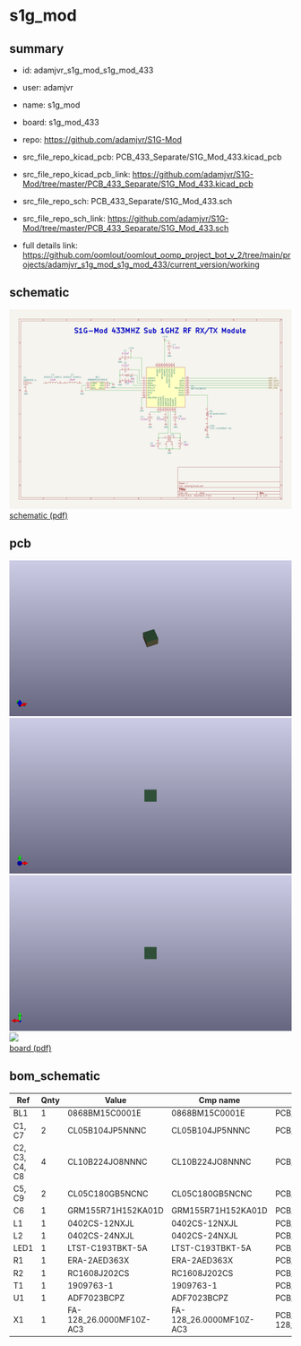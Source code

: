 # s1g_mod
 
## summary 
* id: adamjvr_s1g_mod_s1g_mod_433
* user: adamjvr
* name: s1g_mod
* board: s1g_mod_433
* repo: https://github.com/adamjvr/S1G-Mod
* src_file_repo_kicad_pcb: PCB_433_Separate/S1G_Mod_433.kicad_pcb
* src_file_repo_kicad_pcb_link: https://github.com/adamjvr/S1G-Mod/tree/master/PCB_433_Separate/S1G_Mod_433.kicad_pcb


* src_file_repo_sch: PCB_433_Separate/S1G_Mod_433.sch
* src_file_repo_sch_link: https://github.com/adamjvr/S1G-Mod/tree/master/PCB_433_Separate/S1G_Mod_433.sch
* full details link: https://github.com/oomlout/oomlout_oomp_project_bot_v_2/tree/main/projects/adamjvr_s1g_mod_s1g_mod_433/current_version/working  

## schematic  
![](working_schematic_600.png)  
[schematic (pdf)](working_schematic.pdf) 






















## pcb  
![](working_3d_600.png) 
![](working_3d_front_600.png)  
![](working_3d_back_600.png)  
![](working_600.png)  
[board (pdf)](working.pdf)  


## bom_schematic
| Ref | Qnty | Value | Cmp name | Footprint | Description | Vendor | DNP | 
| --- | --- | --- | --- | --- | --- | --- | --- | 
| BL1 | 1 | 0868BM15C0001E | 0868BM15C0001E | PCB_Footprints:0868BM15C0001E |  |  |  | 
| C1, C7 | 2 | CL05B104JP5NNNC | CL05B104JP5NNNC | PCB_Footprints:C0402 |  |  |  | 
| C2, C3, C4, C8 | 4 | CL10B224JO8NNNC | CL10B224JO8NNNC | PCB_Footprints:C0402 |  |  |  | 
| C5, C9 | 2 | CL05C180GB5NCNC | CL05C180GB5NCNC | PCB_Footprints:C0402 |  |  |  | 
| C6 | 1 | GRM155R71H152KA01D | GRM155R71H152KA01D | PCB_Footprints:C0402 |  |  |  | 
| L1 | 1 | 0402CS-12NXJL | 0402CS-12NXJL | PCB_Footprints:L0402 |  |  |  | 
| L2 | 1 | 0402CS-24NXJL | 0402CS-24NXJL | PCB_Footprints:L0402 |  |  |  | 
| LED1 | 1 | LTST-C193TBKT-5A | LTST-C193TBKT-5A | PCB_Footprints:LED0603 |  |  |  | 
| R1 | 1 | ERA-2AED363X | ERA-2AED363X | PCB_Footprints:R0603 |  |  |  | 
| R2 | 1 | RC1608J202CS | RC1608J202CS | PCB_Footprints:R0603 |  |  |  | 
| T1 | 1 | 1909763-1 | 1909763-1 | PCB_Footprints:1909763-1 |  |  |  | 
| U1 | 1 | ADF7023BCPZ | ADF7023BCPZ | PCB_Footprints:ADF7023BCPZ |  |  |  | 
| X1 | 1 | FA-128_26.0000MF10Z-AC3 | FA-128_26.0000MF10Z-AC3 | PCB_Footprints:FA-128_26.0000MF10Z-AC3 |  |  |  | 



